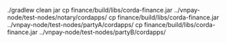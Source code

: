 ./gradlew  clean jar
cp finance/build/libs/corda-finance.jar  ../vnpay-node/test-nodes/notary/cordapps/
cp finance/build/libs/corda-finance.jar  ../vnpay-node/test-nodes/partyA/cordapps/
cp finance/build/libs/corda-finance.jar  ../vnpay-node/test-nodes/partyB/cordapps/